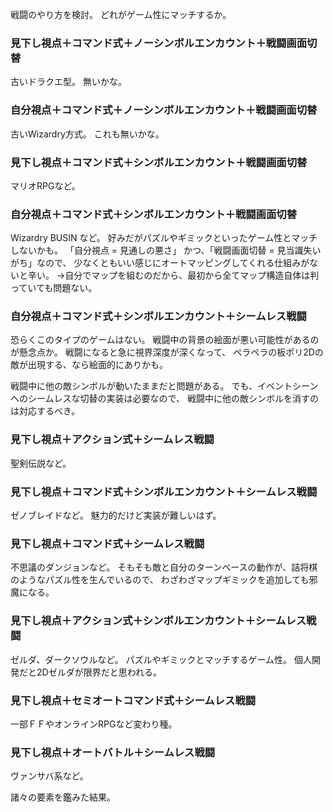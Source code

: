戦闘のやり方を検討。
どれがゲーム性にマッチするか。

### 見下し視点＋コマンド式＋ノーシンボルエンカウント＋戦闘画面切替
古いドラクエ型。
無いかな。

### 自分視点＋コマンド式＋ノーシンボルエンカウント＋戦闘画面切替
古いWizardry方式。
これも無いかな。

### 見下し視点＋コマンド式＋シンボルエンカウント＋戦闘画面切替
マリオRPGなど。

### 自分視点＋コマンド式＋シンボルエンカウント＋戦闘画面切替
Wizardry BUSIN など。
好みだがパズルやギミックといったゲーム性とマッチしないかも。
「自分視点 = 見通しの悪さ」
かつ、「戦闘画面切替 = 見当識失いがち」なので、
少なくともいい感じにオートマッピングしてくれる仕組みがないと辛い。
→自分でマップを組むのだから、最初から全てマップ構造自体は判っていても問題ない。

### 自分視点＋コマンド式＋シンボルエンカウント＋シームレス戦闘
恐らくこのタイプのゲームはない。
戦闘中の背景の絵面が悪い可能性があるのが懸念点か。
戦闘になると急に視界深度が深くなって、
ペラペラの板ポリ2Dの敵が出現する、なら絵面的にありかも。

戦闘中に他の敵シンボルが動いたままだと問題がある。
でも、イベントシーンへのシームレスな切替の実装は必要なので、
戦闘中に他の敵シンボルを消すのは対応するべき。

### 見下し視点＋アクション式＋シームレス戦闘
聖剣伝説など。

### 見下し視点＋コマンド式＋シンボルエンカウント＋シームレス戦闘
ゼノブレイドなど。
魅力的だけど実装が難しいはず。

### 見下し視点＋コマンド式＋シームレス戦闘
不思議のダンジョンなど。
そもそも敵と自分のターンベースの動作が、詰将棋のようなパズル性を生んでいるので、
わざわざマップギミックを追加しても邪魔になる。

### 見下し視点＋アクション式＋シンボルエンカウント＋シームレス戦闘
ゼルダ、ダークソウルなど。
パズルやギミックとマッチするゲーム性。
個人開発だと2Dゼルダが限界だと思われる。

### 見下し視点＋セミオートコマンド式＋シームレス戦闘
一部ＦＦやオンラインRPGなど変わり種。

### 見下し視点＋オートバトル＋シームレス戦闘
ヴァンサバ系など。

諸々の要素を鑑みた結果。











